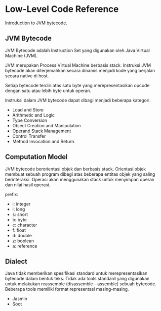 # Low-Level Code Reference

Introduction to JVM bytecode.

## JVM Bytecode

JVM Bytecode adalah Instruction Set yang digunakan oleh Java Virtual Machine (JVM).

JVM merupakan Process Virtual Machine berbasis stack. Instruksi JVM bytecode akan diterjemahkan secara dinamis menjadi kode yang berjalan secara native di host.

Setiap bytecode terdiri atas satu byte yang merepresentasikan opcode dengan satu atau lebih byte untuk operan. 

Instruksi dalam JVM bytecode dapat dibagi menjadi beberapa kategori:

- Load and Store
- Arithmetic and Logic
- Type Conversion
- Object Creation and Manipulation
- Operand Stack Management
- Control Transfer
- Method Invocation and Return.

## Computation Model

JVM bytecode berorientasi objek dan berbasis stack. Orientasi objek membuat sebuah program dibagi atas beberapa entitas objek yang saling berinteraksi. Operasi akan menggunakan stack untuk menyimpan operan dan nilai hasil operasi. 

prefix:

- i: integer
- l: long
- s: short
- b: byte
- c: character
- f: float
- d: double
- z: boolean
- a: reference

## Dialect

Java tidak memberikan spesifikasi standard untuk merepresentasikan bytecode dalam bentuk teks. Tidak ada tools standard yang digunakan untuk melakukan reassemble (disassemble - assemble) sebuah bytecode. Beberapa tools memiliki format representasi masing-masing.

- Jasmin
- Soot
